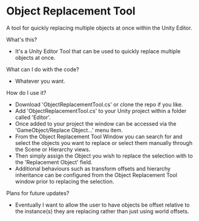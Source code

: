 # Object Replacement Tool

A tool for quickly replacing multiple objects at once within the Unity Editor.

What's this?
- It's a Unity Editor Tool that can be used to quickly replace multiple objects at once.

What can I do with the code?
- Whatever you want.

How do I use it?
- Download 'ObjectReplacementTool.cs' or clone the repo if you like.
- Add 'ObjectReplacementTool.cs' to your Unity project within a folder called 'Editor'.
- Once added to your project the window can be accessed via the 'GameObject/Replace Object...' menu item.
- From the Object Replacement Tool Window you can search for and select the objects you want to replace or select them manually through the Scene or Hierarchy views.
- Then simply assign the Object you wish to replace the selection with to the 'Replacement Object' field.
- Additional behaviours such as transform offsets and hierarchy inheritance can be configured from the Object Replacement Tool window prior to replacing the selection.

Plans for future updates?
- Eventually I want to allow the user to have objects be offset relative to the instance(s) they are replacing rather than just using world offsets.
